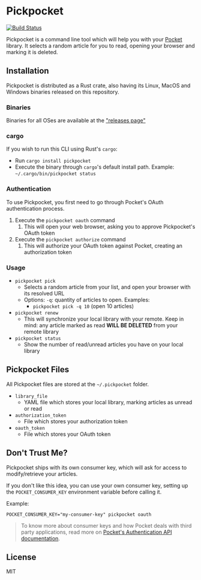 # Pickpocket

[![Build Status](https://travis-ci.com/tiagoamaro/pickpocket-rust.svg?branch=master)](https://travis-ci.com/tiagoamaro/pickpocket-rust)

Pickpocket is a command line tool which will help you with your [Pocket](http://getpocket.com/) library. It selects a random article for you to read, opening your browser and marking it is deleted.

## Installation

Pickpocket is distributed as a Rust crate, also having its Linux, MacOS and Windows binaries released on this repository.

### Binaries

Binaries for all OSes are available at the ["releases page"](https://github.com/tiagoamaro/pickpocket-rust/releases)

### cargo

If you wish to run this CLI using Rust's `cargo`:

- Run `cargo install pickpocket`
- Execute the binary through `cargo`'s default install path. Example: `~/.cargo/bin/pickpocket status`

### Authentication

To use Pickpocket, you first need to go through Pocket's OAuth authentication process.

1. Execute the `pickpocket oauth` command
    1. This will open your web browser, asking you to approve Pickpocket's OAuth token
2. Execute the `pickpocket authorize` command
    1. This will authorize your OAuth token against Pocket, creating an authorization token

### Usage

- `pickpocket pick`
  - Selects a random article from your list, and open your browser with its resolved URL
  - Options: `-q`: quantity of articles to open. Examples:
    - `pickpocket pick -q 10` (open 10 articles)
- `pickpocket renew`
  - This will synchronize your local library with your remote. Keep in mind: any article marked as read **WILL BE DELETED** from your remote library
- `pickpocket status`
  - Show the number of read/unread articles you have on your local library

## Pickpocket Files

All Pickpocket files are stored at the `~/.pickpocket` folder.

- `library_file`
  - YAML file which stores your local library, marking articles as unread or read
- `authorization_token`
  - File which stores your authorization token
- `oauth_token`
  - File which stores your OAuth token

## Don't Trust Me?

Pickpocket ships with its own consumer key, which will ask for access to modify/retrieve your articles.

If you don't like this idea, you can use your own consumer key, setting up the `POCKET_CONSUMER_KEY` environment variable before calling it.

Example:

`POCKET_CONSUMER_KEY="my-consumer-key" pickpocket oauth`

> To know more about consumer keys and how Pocket deals with third party applications, read more on [Pocket's Authentication API documentation](https://getpocket.com/developer/docs/authentication).

## License

MIT
